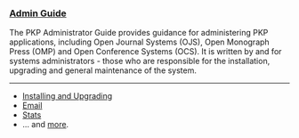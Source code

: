 
### [Admin Guide](admin-guide/en/)

The PKP Administrator Guide provides guidance for administering PKP applications, including Open Journal Systems \(OJS\), Open Monograph Press \(OMP\) and Open Conference Systems \(OCS\). It is written by and for systems administrators - those who are responsible for the installation, upgrading and general maintenance of the system.

---

- [Installing and Upgrading](admin-guide/en/managing-the-environment)
- [Email](admin-guide/en/email)
- [Stats](admin-guide/en/statistics)
- ... and [more](admin-guide/en/).
